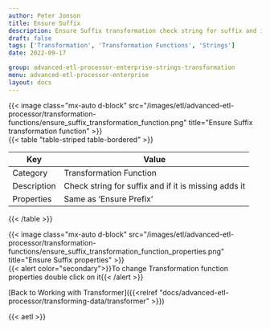 ```yaml
---
author: Peter Jonson
title: Ensure Suffix
description: Ensure Suffix transformation check string for suffix and if it is missing adds it
draft: false
tags: ['Transformation', 'Transformation Functions', 'Strings']
date: 2022-09-17

group: advanced-etl-processor-enterprise-strings-transformation
menu: advanced-etl-processor-enterprise
layout: docs
---
```


{{< image class="mx-auto d-block"  src="/images/etl/advanced-etl-processor/transformation-functions/ensure_suffix_transformation_function.png" title="Ensure Suffix transformation function" >}}
\
{{< table "table-striped table-bordered" >}}

| Key         | Value                                                |
| ----------- | ---------------------------------------------------- |
| Category    | Transformation Function                              |
| Description | Check string for suffix and if it is missing adds it |
| Properties  | Same as ‘Ensure Prefix’                              |

{{< /table >}}

{{< image class="mx-auto d-block"  src="/images/etl/advanced-etl-processor/transformation-functions/ensure_suffix_transformation_function_properties.png" title="Ensure Suffix properties" >}}
\
{{< alert color="secondary">}}To change Transformation function properties double click on it{{< /alert >}}

[Back to Working with Transformer]({{<relref "docs/advanced-etl-processor/transforming-data/transformer" >}})

{{< aetl >}}
